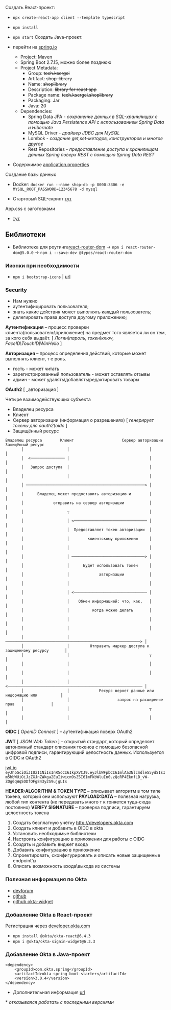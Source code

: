 Создать React-проект:
- `npx create-react-app client --template typescript`
- `npm install`
- `npm start`
  Создать Java-проект:
- перейти на [spring.io](https://start.spring.io)
  - Project: Maven
  - Spring Boot  2.7.15, можно более позднюю
  - Project Metadata:
    - Group: ~~tech.ksergei~~
    - Artifact: ~~shop-library~~
    - Name: ~~shoplibrary~~
    - Description: ~~library for react app~~
    - Package name: ~~tech.ksergei.shoplibrary~~
    - Packaging: Jar
    - Java: 20
  - Dependencies:
    - Spring Data JPA - _сохранение данных в SQL-хранилищах с помощью Java Persistence API с использованием Spring Data и Hibernate_
    - MySQL Driver - _драйвер JDBC для MySQL_
    - Lombok - _создание get,set-методов, конструкторов и многое другое_
    - Rest Repositories - _предоставление доступа к хранилищам данных Spring поверх REST с помощью Spring Data REST_

- Содержимое [application.properties](./backend/src/main/resources/application.properties)

Создание базы данных
- Docker: `docker run --name shop-db -p 8000:3306 -e MYSQL_ROOT_PASSWORD=12345678 -d mysql`

- Стартовый SQL-скрипт [тут](./sql/query.sql)

App.css с заготовками
- [тут](./files/App.css)

## Библиотеки

- Библиотека для роутинга[react-router-dom](https://www.npmjs.com/package/react-router-dom/v/5.0.0) -> `npm i react-router-dom@5.0.0` -> `npm i --save-dev @types/react-router-dom`

### Иконки при необходимости
- `npm i bootstrap-icons` | [url](https://icons.getbootstrap.com)

### Security
- Нам нужно
- аутентифицировать пользователя;
- знать какие действия может выполнять каждый пользователь;
- делегировать права доступа другому приложению;

__Аутентификация__ – процесс проверки клиента(пользователь\приложение) на предмет того является ли он тем, за кого себя выдаёт. [ _Логин\пароль, токен\ключ, FaceID\TouchID\WinHello_ ]

__Авторизация__ – процесс определения действий, которые может выполнять клиент, т е роль.
- гость - может читать
- зарегистрированный пользователь - может оставлять отзывы
- админ - может удалять\добавлять\редактировать товары

__OAuth2__ [ _авторизация ]

Четыре взаимодействующих субъекта
- Владелец ресурса
- Клиент
- Сервер авторизации (информация о разрешениях) [ _генерирует токены для oauth2\oidc_ ]
- Защищённый ресурс

```
Владелец ресурса        Клиент                     Сервер авторизации          Защищённый ресурс
       │                   │                                   │                          │
       │  <─────────────── │                                   │                          │
       │   Запрос доступа  │                                   │                          │
       │                   │                                   │                          │
       │ ────────────────────────────────────────────────────> │                          │
       │      Владелец может предоставить авторизацию и        │                          │
       │             отправить на сервер авторизации           │                          │
       │                   ┬                                   │                          │
       │                   │ <──────────────────────────────── │                          │
       │                   │  Предоставляет токен авторизации  │                          │
       │                   │        клиентскому приложению     │                          │
       │                   │                                   │                          │
       │                   │ ────────────────────────────────> │                          │
       │                   │      Будет использовать токен     │                          │
       │                   │             авторизации           │                          │
       │                   │                                   │                          │
       │                   │ <──────────────────────────────── │                          │
       │                   │    Обмен информацией: что, как,   │                          │
       │                   │          когда можно делать       │                          │
       │                   │                                   │                          │
       │                   │                                   │                          │
       │                   │ ───────────────────────────────────────────────────────────> │
       │                   │         Отправить маркер доступа к защищенному ресурсу       │
       │                   │                                   ┬                          │
       │                   │                                   │                          │
       │                   │                                   │                          │
       │                   │ <─────────────────────────────────────────────────────────── │
       │                   │             Ресурс вернет данные или информацию или          │
       │                   │                     запрос на расширение прав                │
       │                   │                                   ┬                          │
       │                   │                                   │                          │

```

__OIDC__ [ _OpenID Connect_ ] – аутентификация поверх OAuth2

__JWT__ [ _JSON Web Token_ ] – открытый стандарт, который определяет автономный стандарт описания токенов с помощью безопасной цифровой подписи, гарантирующий целостность данных.
Используется в OIDC и OAuth2

[jwt.io](https://jwt.io)
`eyJhbGciOiJIUzI1NiIsInR5cCI6IkpXVCJ9.eyJlbWFpbCI6ImlAa3NlcmdleS5ydSIsIm5hbWUiOiJzZXJnZWkga2EuIiwicm9sZSI6ImFkbWluIn0.zQcRP4EknfLD_vW-ZOg6qWqSODfOFg843y2S9ujgLIs`

__HEADER:ALGORITHM & TOKEN TYPE__ – описывает алгоритм в том типе токена, который они используют
__PAYLOAD:DATA__ – полезная нагрузка, любой тип контента (не передавать много т к гоняется туда-сюда постоянно)
__VERIFY SIGNATURE__ – проверка подписи, гарантируем целостность токена

1. Создать бесплатную учётку http://developers.okta.com
2. Создать клиент и добавить в OIDC в okta
3. Установить необходимые библиотеки
4. Настроить конфигурацию в приложении для работы с OIDC
5. Создать и добавить виджет входа
6. Добавить конфигурацию в приложение
7. Спроектировать, сконфигурировать и описать новые защищенные endpoint'ы
8. Описать возможность входа\выхода из системы

### Полезная информация по Okta
- [devforum](https://devforum.okta.com)
- [github](https://github.com/oktadev/schematics)
- [github okta-widget](https://github.com/okta/okta-signin-widget)

### Добавление Okta в React-проект
Регистрация через [developer.okta.com](https://developer.okta.com)
- `npm install @okta/okta-react@6.4.3`
- `npm i @okta/okta-signin-widget@6.3.3`

### Добавление Okta в Java-проект
```
<dependency>
    <groupId>com.okta.spring</groupId>
    <artifactId>okta-spring-boot-starter</artifactId>
    <version>3.0.4</version>
</dependency>
```
- Дополнительная информация [url](https://mvnrepository.com/artifact/com.okta.spring/okta-spring-boot-starter/3.0.4)

\* _отказывался работать с последними версиями_